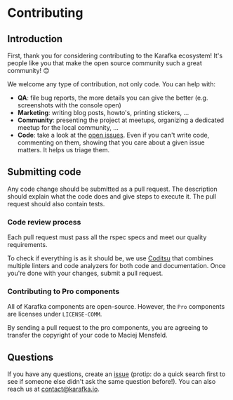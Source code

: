 # Contributing

## Introduction

First, thank you for considering contributing to the Karafka ecosystem! It's people like you that make the open source community such a great community! 😊

We welcome any type of contribution, not only code. You can help with:
- **QA**: file bug reports, the more details you can give the better (e.g. screenshots with the console open)
- **Marketing**: writing blog posts, howto's, printing stickers, ...
- **Community**: presenting the project at meetups, organizing a dedicated meetup for the local community, ...
- **Code**: take a look at the [open issues](https://github.com/karafka/karafka/issues). Even if you can't write code, commenting on them, showing that you care about a given issue matters. It helps us triage them.

## Submitting code

Any code change should be submitted as a pull request. The description should explain what the code does and give steps to execute it. The pull request should also contain tests.

### Code review process

Each pull request must pass all the rspec specs and meet our quality requirements.

To check if everything is as it should be, we use [Coditsu](https://coditsu.io) that combines multiple linters and code analyzers for both code and documentation. Once you're done with your changes, submit a pull request.

### Contributing to Pro components

All of Karafka components are open-source. However, the `Pro` components are licenses under `LICENSE-COMM`.

By sending a pull request to the pro components, you are agreeing to transfer the copyright of your code to Maciej Mensfeld.

## Questions

If you have any questions, create an [issue](https://github.com/karafka/karafka/issues) (protip: do a quick search first to see if someone else didn't ask the same question before!).
You can also reach us at contact@karafka.io.
